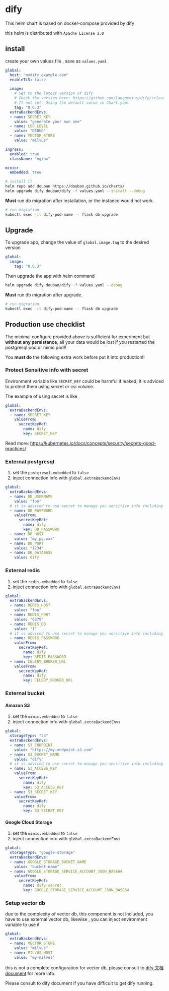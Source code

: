 # dify

This helm chart is based on docker-compose provided by dify

this helm is distributed with `Apache License 2.0`

## install

create your own values file , save as `values.yaml`

```yaml
global:
  host: "mydify.example.com"
  enableTLS: false

  image:
    # Set to the latest version of dify
    # Check the version here: https://github.com/langgenius/dify/releases
    # If not set, Using the default value in Chart.yaml
    tag: "0.6.3"
  extraBackendEnvs:
  - name: SECRET_KEY
    value: "generate your own one"
  - name: LOG_LEVEL
    value: "DEBUG"
  - name: VECTOR_STORE
    value: "milvus"

ingress:
  enabled: true
  className: "nginx"

minio:
  embedded: true
```

```sh
# install it
helm repo add douban https://douban.github.io/charts/
helm upgrade dify douban/dify -f values.yaml --install --debug
```

**Must** run db migration after installation, or the instance would not work.

```sh
# run migration
kubectl exec -it dify-pod-name -- flask db upgrade
```

## Upgrade

To upgrade app, change the value of `global.image.tag` to the desired version

```yaml
global:
  image:
    tag: "0.6.3"
```

Then upgrade the app with helm command

```sh
helm upgrade dify douban/dify -f values.yaml --debug
```

**Must** run db migration after upgrade.

```sh
# run migration
kubectl exec -it dify-pod-name -- flask db upgrade
```

## Production use checklist

The minimal configure provided above is sufficient for experiment but **without any persistance**, all your data would be lost if you restarted the postgresql pod or minio pod!!

You **must do**  the following extra work before put it into production!!

### Protect Sensitive info with secret

Environment variable like `SECRET_KEY` could be harmful if leaked, it is adviced to protect them using secret or csi volume.

The example of using secret is like

```yaml
global:
  extraBackendEnvs:
  - name: SECRET_KEY
    valueFrom:
      secretKeyRef:
        name: dify
        key: SECRET_KEY
```

Read more: <https://kubernetes.io/docs/concepts/security/secrets-good-practices/>

### External postgresql

1. set the `postgresql.embedded` to `false`
2. inject connection info with `global.extraBackendEnvs`

```yaml
global:
  extraBackendEnvs:
  - name: DB_USERNAME
    value: "foo"
  # it is adviced to use secret to manage you sensitive info including password
  - name: DB_PASSWORD
    valueFrom:
      secretKeyRef:
        name: dify
        key: DB_PASSWORD
  - name: DB_HOST
    value: "my_pg.xxx"
  - name: DB_PORT
    value: "1234"
  - name: DB_DATABASE
    value: dify
```

### External redis

1. set the `redis.embedded` to `false`
2. inject connection info with `global.extraBackendEnvs`

```yaml
global:
  extraBackendEnvs:
  - name: REDIS_HOST
    value: "foo"
  - name: REDIS_PORT
    value: "6379"
  - name: REDIS_DB
    value: "1"
  # it is adviced to use secret to manage you sensitive info including password
  - name: REDIS_PASSWORD
    valueFrom:
      secretKeyRef:
        name: dify
        key: REDIS_PASSWORD
  - name: CELERY_BROKER_URL
    valueFrom:
      secretKeyRef:
        name: dify
        key: CELERY_BROKER_URL
```

### External bucket

#### Amazon S3

1. set the `minio.embedded` to `false`
2. inject connection info with `global.extraBackendEnvs`

```yaml
global:
  storageType: "s3"
  extraBackendEnvs:
  - name: S3_ENDPOINT
    value: "https://my-endpoint.s3.com"
  - name: S3_BUCKET_NAME
    value: "dify"
  # it is adviced to use secret to manage you sensitive info including password
  - name: S3_ACCESS_KEY
    valueFrom:
      secretKeyRef:
        name: dify
        key: S3_ACCESS_KEY
  - name: S3_SECRET_KEY
    valueFrom:
      secretKeyRef:
        name: dify
        key: S3_SECRET_KEY
```

#### Google Cloud Storage

1. set the `minio.embedded` to `false`
2. inject connection info with `global.extraBackendEnvs`

```yaml
global:
  storageType: "google-storage"
  extraBackendEnvs:
  - name: GOOGLE_STORAGE_BUCKET_NAME
    value: "bucket-name"
  - name: GOOGLE_STORAGE_SERVICE_ACCOUNT_JSON_BASE64
    valueFrom:
      secretKeyRef:
        name: dify-secret
        key: GOOGLE_STORAGE_SERVICE_ACCOUNT_JSON_BASE64
```

### Setup vector db

due to the complexity of vector db, this component is not included, you have to use external vector db, likewise , you can inject environment variable to use it

```yaml
global:
  extraBackendEnvs:
  - name: VECTOR_STORE
    value: "milvus"
  - name: MILVUS_HOST
    value: "my-milvus"
```

this is not a complete configuration for vector db, please consult to [dify 文档](https://docs.dify.ai/v/zh-hans/getting-started/install-self-hosted/environments) [document](https://docs.dify.ai/getting-started/install-self-hosted/environments) for more info.

Please consult to dify document if you have difficult to get dify running.
